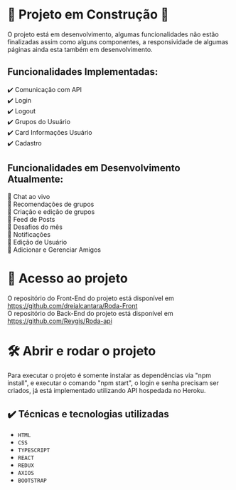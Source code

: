 
# :construction: Projeto em Construção :construction:

O projeto está em desenvolvimento, algumas funcionalidades não estão finalizadas assim como alguns componentes, a responsividade de algumas páginas ainda esta também em desenvolvimento. 

## Funcionalidades Implementadas:

✔️ Comunicação com API <br>
✔️ Login <br>
✔️ Logout <br>
✔️ Grupos do Usuário<br>
✔️ Card Informações Usuário<br>
✔️ Cadastro

## Funcionalidades em Desenvolvimento Atualmente:

:construction: Chat ao vivo <br>
:construction: Recomendações de grupos <br>
:construction: Criação e edição de grupos <br>
:construction: Feed de Posts <br>
:construction: Desafios do mês <br>
:construction: Notificações <br>
:construction: Edição de Usuário <br>
:construction: Adicionar e Gerenciar Amigos <br>



# 📁 Acesso ao projeto

O repositório do Front-End do projeto está disponível em https://github.com/dreialcantara/Roda-Front <br>
O repositório do Back-End do projeto está disponível em https://github.com/Reygis/Roda-api <br>


# 🛠️ Abrir e rodar o projeto

Para executar o projeto é somente instalar as dependências via "npm install", e executar o comando "npm start", o login e senha precisam ser criados, já está implementado utilizando API hospedada no Heroku.
## ✔️ Técnicas e tecnologias utilizadas

- ``HTML``
- ``CSS``
- ``TYPESCRIPT``
- ``REACT``
- ``REDUX``
- ``AXIOS``
- ``BOOTSTRAP``











